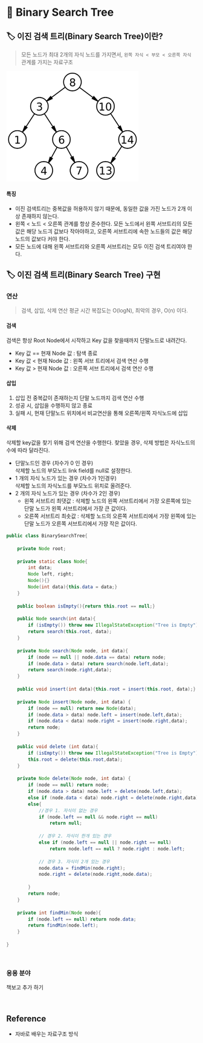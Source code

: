 # 📑 Binary Search Tree

## 🏷️ 이진 검색 트리(Binary Search Tree)이란?
>  모든 노드가 최대 2개의 자식 노드를 가지면서, `왼쪽 자식 < 부모 < 오른쪽 자식` 관계를 가지는 자료구조

<img src = "../../IMG/CS/DS/Binary_search_tree.png" alt = "https://en.wikipedia.org/wiki/Binary_search_tree" width = "350">

#### 특징
- 이진 검색트리는 중복값을 허용하지 않기 때문에, 동일한 값을 가진 노드가 2개 이상 존재하지 않는다.
- 왼쪽 < 노드 < 오른쪽 관계를 항상 준수한다. 모든 노드에서 왼쪽 서브트리의 모든 값은 해당 노드긔 값보다 작아야하고, 오른쪽 서브트리에 속한 노드들의 값은 해당 노드의 값보다 커야 한다.
- 모든 노드에 대해 왼쪽 서브트리와 오른쪽 서브트리는 모두 이진 검색 트리여야 한다.

## 🏷️ 이진 검색 트리(Binary Search Tree) 구현

### 연산
> 검색, 삽입, 삭제 연산 평균 시간 복잡도는 O(logN), 최악의 경우, O(n) 이다.

#### 검색
검색은 항상 Root Node에서 시작하고 Key 값을 찾을때까지 단말노드로 내려간다.
- Key 값 == 현재 Node 값 : 탐색 종료
- Key 값 < 현재 Node 값 : 왼쪽 서브 트리에서 검색 연산 수행
- Key 값 > 현재 Node 값 : 오른쪽 서브 트리에서 검색 연산 수행

#### 삽입
1. 삽입 전 중복값이 존재하는지 단말 노드까지 검색 연산 수행
2. 성공 시, 삽입을 수행하지 않고 종료
3. 실패 시, 현재 단말노드 위치에서 비교연산을 통해 오른쪽/왼쪽 자식노드에 삽입

#### 삭제
삭제할 key값을 찾기 위해 검색 연산을 수행한다. 찾았을 경우, 삭제 방법은 자식노드의 수에 따라 달라진다. 

- 단말노드인 경우 (차수가 0 인 경우)  
    삭제할 노드의 부모노드 link field를 null로 설정한다. 
- 1 개의 자식 노드가 있는 경우 (차수가 1인경우)  
    삭제할 노드의 자식노드를 부모노드 위치로 올려준다.
- 2 개의 자식 노드가 있는 경우 (차수가 2인 경우) 
    - 왼쪽 서브트리 최댓값 : 삭제할 노드의 왼쪽 서브트리에서 가장 오른쪽에 있는 단말 노드가 왼쪽 서브트리에서 가장 큰 값이다.
    - 오른쪽 서브트리 최솟값 : 삭제할 노드의 오른쪽 서브트리에서 가장 왼쪽에 있는 단말 노드가 오른쪽 서브트리에서 가장 작은 값이다.

```java
public class BinarySearchTree{

    private Node root;

    private static class Node{
        int data;
        Node left, right;
        Node(){}
        Node(int data){this.data = data;}
    }

    public boolean isEmpty(){return this.root == null;}

    public Node search(int data){
        if (isEmpty()) throw new IllegalStateException("Tree is Empty");
        return search(this.root, data);
    }

    private Node search(Node node, int data){
        if (node == null || node.data == data) return node;
        if (node.data > data) return search(node.left,data);
        return search(node.right,data);
    }

    public void insert(int data){this.root = insert(this.root, data);}

    private Node insert(Node node, int data) {
        if (node == null) return new Node(data);
        if (node.data > data) node.left = insert(node.left,data);
        if (node.data < data) node.right = insert(node.right,data);
        return node;
    }

    public void delete (int data){
        if (isEmpty()) throw new IllegalStateException("Tree is Empty");
        this.root = delete(this.root,data);
    }

    private Node delete(Node node, int data) {
        if (node == null) return node;
        if (node.data > data) node.left = delete(node.left,data);
        else if (node.data < data) node.right = delete(node.right,data);
        else{
            //경우 1. 자식이 없는 경우
            if (node.left == null && node.right == null) 
                return null;

            // 경우 2. 자식이 한개 있는 경우
            else if (node.left == null || node.right == null) 
                return node.left == null ? node.right : node.left;

            // 경우 3. 자식이 2개 있는 경우
            node.data = findMin(node.right); 
            node.right = delete(node.right,node.data); 

        }
        return node;
    }

    private int findMin(Node node){
        if (node.left == null) return node.data;
        return findMin(node.left);
    }

}
```

<br>

### 응용 분야

책보고 추가 하기

<br>

## Reference

- 자바로 배우는 자료구조 방식